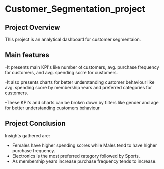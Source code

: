 # Customer_Segmentation_project
## Project Overview
This project is an analytical dashboard for customer segmentaion.

## Main features
-It presents main KPI's like number of customers, avg. purchase frequency for customers, and avg. spending score for customers.

-It also presents charts for better understanding customer behaviour like avg. spending score by membership years and preferred categories for customers.

-These KPI's and charts can be broken down by filters like gender and age for better understanding customers behaviour

## Project Conclusion
Insights gathered are:
- Females have higher spending scores while Males tend to have higher purchase frequency.
- Electronics is the most preferred category followed by Sports.
- As membership years increase purchase frequency tends to increase.

